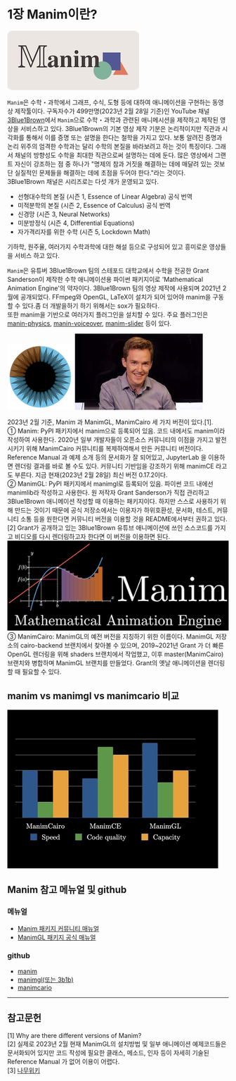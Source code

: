 # 1장 Manim이란?

![w:300](./images/Manim_logo.png)

`Manim`은 수학・과학에서 그래프, 수식, 도형 등에 대하여 애니메이션을 구현하는 동영상 제작툴이다. 구독자수가 499만명(2023년 2월 28일 기준)인 YouTube 채널 [3Blue1Brown](<[http:](https://www.youtube.com/channel/UCYO_jab_esuFRV4b17AJtAw)>)에서 `Manim`으로 수학・과학과 관련된 애니메시션을 제작하고 제작된 영상을 서비스하고 있다. 3Blue1Brown의 기본 영상 제작 기분은 논리적이지만 직관과 시각화를 통해서 이를 증명 또는 설명을 한다는 철학을 가지고 있다. 보통 알려진 증명과 논리 위주의 엄격한 수학과는 달리 수학의 본질을 바라보려고 하는 것이 특징이다. 그래서 채널의 방향성도 수학을 최대한 직관으로써 설명하는 데에 둔다. 많은 영상에서 그랜트 자신이 강조하는 점 중 하나가 "명제의 참과 거짓을 해결하는 데에 매달려 있는 것보단 실질적인 문제들을 해결하는 데에 초점을 두어야 한다."라는 것이다.  
3Blue1Brown 채널은 시리즈로는 다섯 개가 운영되고 있다.

- 선형대수학의 본질 (시즌 1, Essence of Linear Algebra) 공식 번역
- 미적분학의 본질 (시즌 2, Essence of Calculus) 공식 번역
- 신경망 (시즌 3, Neural Networks)
- 미분방정식 (시즌 4, Differential Equations)
- 자가격리자를 위한 수학 (시즌 5, Lockdown Math)

기하학, 원주율, 여러가지 수학과학에 대한 해설 등으로 구성되어 있고 흥미로운 영상들을 서비스 하고 있다.

`Manim`은 유튜버 3Blue1Brown 팀의 스테포드 대학교에서 수학을 전공한 Grant Sanderson이 제작한 수학 애니메이션용 파이썬 패키지이로 'Mathematical Animation Engine'의 약자이다. 3Blue1Brown 팀의 영상 제작에 사용되며 2021년 2월에 공개되었다. FFmpeg와 OpenGL, LaTeX이 설치가 되어 있어야 manim을 구동할 수 있다.좀 더 개발을하기 하기 위해서는 sox가 필요하다.  
 또한 manim을 기반으로 여러가지 플러그인을 설치할 수 있다. 주요 플러그인은 [manin-physics](https://github.com/Matheart/manim-physics), [manin-voiceover](https://voiceover.manim.community/en/stable/), [manim-slider](https://github.com/jeertmans/manim-slides) 등이 있다.

![w:300](./images/3B1B_Logo_480.png)
![w:300](./images/Grant%20Sanderson.jpeg)

2023년 2월 기준, Manim 과 ManimGL, ManimCairo 세 가지 버전이 있다.[1].  
① Manim: PyPI 패키지에서 manim으로 등록되어 있음. 코드 내에서도 manim이라 작성하여 사용한다. 2020년 일부 개발자들이 오픈소스 커뮤니티의 이점을 가지고 발전시키기 위해 ManimCairo 커뮤니티를 복제하여해서 만든 커뮤니티 버전이다. Reference Manual 과 예제 소개 등의 문서화가 잘 되어있고, JupyterLab 을 이용하면 렌더링 결과를 바로 볼 수도 있다. 커뮤니티 기반임을 강조하기 위해 manimCE 라고도 부른다. 지금 현재(2023년 2월 28일) 최신 버전 0.17.2이다.  
② ManimGL: PyPI 패키지에서 manimgl로 등록되어 있음. 파이썬 코드 내에선 manimlib라 작성하고 사용한다. 원 저작자 Grant Sanderson가 직접 관리하고 3Blue1Brown 애니메이션 작성할 때 이용하는 패키지이다. 하지만 스스로 사용하기 위해 만드는 것이기 때문에 공식 저장소에서는 이용자가 하위호환성, 문서화, 테스트, 커뮤니티 소통 등을 원한다면 커뮤니티 버전을 이용할 것을 README에서부터 권하고 있다.[2] Grant가 공개하고 있는 3Blue1Brown 유튜브 애니메이션에 쓰인 소스코드를 가지고 비디오를 다시 렌더링하고자 한다면 이 버전을 이용하면 된다.  
 ![w:600](./images/manimgl.png)
③ ManimCairo: ManimGL의 예전 버전을 지칭하기 위한 이름이다. ManimGL 저장소의 cairo-backend 브랜치에서 찾아볼 수 있으며, 2019~2021년 Grant 가 더 빠른 OpenGL 렌더링을 위해 shaders 브랜치에서 작업했고, 이후 master(ManimCairo) 브랜치와 병합하며 ManimGL 브랜치를 만들었다. Grant의 옛날 애니메이션을 렌더링할 때 필요할 수 있다.

## manim vs manimgl vs manimcario 비교

<!--![w:300](./images/manim_vs_manimgl_vs_manimcario.jpeg "스피드, 코드 퀄리티, 용량")-->

![w:300](./images/manim_vs_manimgl_vs_manimcario.jpeg)

## Manim 참고 메뉴얼 및 github

### 메뉴얼

- [Manim 패키지 커뮤니티 매뉴얼](https://docs.manim.community/en/stable/index.html)
- [ManimGL 패키지 공식 매뉴얼](https://3b1b.github.io/manim/getting_started/installation.html)

### github

- [manim](https://github.com/ManimCommunity/manim)
- [manimgl(또는 3b1b)](https://github.com/3b1b/manim)
- [manimcario](https://github.com/3b1b/manim/tree/cairo-backend)

---

## 참고문헌

[1] Why are there different versions of Manim?  
[2] 실제로 2023년 2월 현재 ManimGL의 설치방법 및 일부 애니메이션 예제코드들은 문서화되어 있지만 코드 작성에 필요한 클래스, 메소드, 인자 등이 자세히 기술된 Reference Manual 가 없어 이용이 어렵다.  
[3] [나무위키](https://namu.wiki/w/manim#fn-1)

